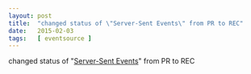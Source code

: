 ```yaml
---
layout: post
title:  "changed status of \"Server-Sent Events\" from PR to REC"
date:   2015-02-03
tags:   [ eventsource ]
---
```


changed status of "[Server-Sent Events](/spec/eventsource)" from PR to REC

